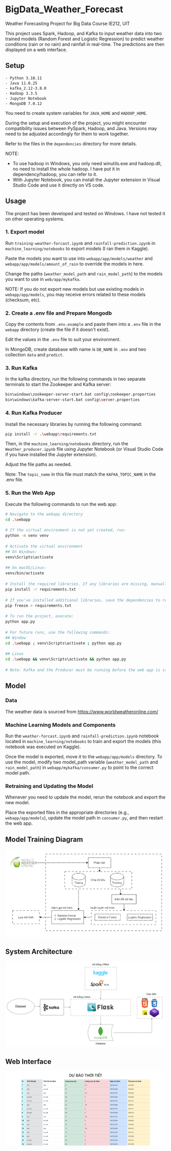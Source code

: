 ﻿# BigData_Weather_Forecast

Weather Forecasting Project for Big Data Course IE212, UIT

This project uses Spark, Hadoop, and Kafka to input weather data into two trained models (Random Forest and Logistic Regression) to predict weather conditions (rain or no rain) and rainfall in real-time. The predictions are then displayed on a web interface.

## Setup

```text
- Python 3.10.11
- Java 11.0.25
- kafka_2.12-3.8.0
- Hadoop 3.3.5
- Jupyter Notebook
- MongoDB 7.0.12
```

You need to create system variables for `JAVA_HOME` and `HADOOP_HOME`.

During the setup and execution of the project, you might encounter compatibility issues between PySpark, Hadoop, and Java. Versions may need to be adjusted accordingly for them to work together.

Refer to the files in the `dependencies` directory for more details.

NOTE:

- To use hadoop in Windows, you only need winutils.exe and hadoop.dll, no need to install the whole hadoop. I have put it in dependency/hadoop, you can refer to it.
- With Jupyter Notebook, you can install the Jupyter extension in Visual Studio Code and use it directly on VS code.

## Usage

The project has been developed and tested on Windows. I have not tested it on other operating systems.

### 1. Export model

Run `training-weather-forcast.ipynb` and `rainfall-prediction.ipynb` in `machine_learning/notebooks` to export models (I ran them in Kaggle).

Paste the models you want to use into `webapp/app/models/weather` and `webapp/app/models/amount_of_rain` to override the models in here.

Change the paths (`weather_model_path` and `rain_model_path`) to the models you want to use in `web/app/mykafka`.

NOTE: If you do not export new models but use existing models in `webapp/app/models`, you may receive errors related to these models (checksum, etc).

### 2. Create a .env file and Prepare Mongodb

Copy the contents from `.env.example` and paste them into a `.env` file in the `webapp` directory (create the file if it doesn't exist).

Edit the values in the `.env` file to suit your environment.

In MongoDB, create database with name is `DB_NAME` in `.env` and two collection `data` and `predict`.

### 3. Run Kafka

In the kafka directory, run the following commands in two separate terminals to start the Zookeeper and Kafka server:

```bash
bin\windows\zookeeper-server-start.bat config\zookeeper.properties
bin\windows\kafka-server-start.bat config\server.properties
```

### 4. Run Kafka Producer

Install the necessary libraries by running the following command:

```bash
pip install -r .\webapp\requirements.txt
```

Then, in the `machine_learning/notebooks` directory, run the `Weather_producer.ipynb` file using Jupyter Notebook (or Visual Studio Code if you have installed the Jupyter extension).

Adjust the file paths as needed.

Note: The `topic_name` in this file must match the `KAFKA_TOPIC_NAME` in the .env file.

### 5. Run the Web App

Execute the following commands to run the web app:

```bash
# Navigate to the webapp directory
cd .\webapp

# If the virtual environment is not yet created, run:
python -m venv venv

# Activate the virtual environment
## On Windows:
venv\Scripts\activate

## On macOS/Linux:
venv/bin/activate

# Install the required libraries. If any libraries are missing, manually install them.
pip install -r requirements.txt

# If you've installed additional libraries, save the dependencies to requirements.txt:
pip freeze > requirements.txt

# To run the project, execute:
python app.py

# For future runs, use the following commands:
## Window
cd .\webapp ; venv\Scripts\activate ; python app.py

## Linux
cd .\webapp && venv\Scripts\activate && python app.py

# Note: Kafka and the Producer must be running before the web app is started.
```

## Model

### Data

The weather data is sourced from <https://www.worldweatheronline.com/>

### Machine Learning Models and Components

Run the `weather-forcast.ipynb` and `rainfall-prediction.ipynb` notebook located in `machine_learning/notebooks` to train and export the models (this notebook was executed on Kaggle).

Once the model is exported, move it to the `webapp/app/models` directory. To use the model, modify two model_path variable (`weather_model_path` and `rain_model_path`) in `webapp/mykafka/consumer.py` to point to the correct model path.

### Retraining and Updating the Model

Whenever you need to update the model, rerun the notebook and export the new model.

Place the exported files in the appropriate directories (e.g., `webapp/app/models`), update the model path in `consumer.py`, and then restart the web app.

## Model Training Diagram

![Training model](./images/training-model.png)

## System Architecture

![System Architecture](./images/system-architecture.png)

## Web Interface

![Web UI](./images/web-UI.png)
